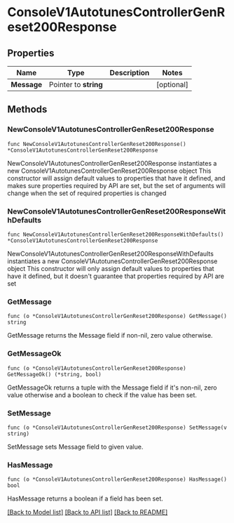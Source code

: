 # ConsoleV1AutotunesControllerGenReset200Response

## Properties

Name | Type | Description | Notes
------------ | ------------- | ------------- | -------------
**Message** | Pointer to **string** |  | [optional] 

## Methods

### NewConsoleV1AutotunesControllerGenReset200Response

`func NewConsoleV1AutotunesControllerGenReset200Response() *ConsoleV1AutotunesControllerGenReset200Response`

NewConsoleV1AutotunesControllerGenReset200Response instantiates a new ConsoleV1AutotunesControllerGenReset200Response object
This constructor will assign default values to properties that have it defined,
and makes sure properties required by API are set, but the set of arguments
will change when the set of required properties is changed

### NewConsoleV1AutotunesControllerGenReset200ResponseWithDefaults

`func NewConsoleV1AutotunesControllerGenReset200ResponseWithDefaults() *ConsoleV1AutotunesControllerGenReset200Response`

NewConsoleV1AutotunesControllerGenReset200ResponseWithDefaults instantiates a new ConsoleV1AutotunesControllerGenReset200Response object
This constructor will only assign default values to properties that have it defined,
but it doesn't guarantee that properties required by API are set

### GetMessage

`func (o *ConsoleV1AutotunesControllerGenReset200Response) GetMessage() string`

GetMessage returns the Message field if non-nil, zero value otherwise.

### GetMessageOk

`func (o *ConsoleV1AutotunesControllerGenReset200Response) GetMessageOk() (*string, bool)`

GetMessageOk returns a tuple with the Message field if it's non-nil, zero value otherwise
and a boolean to check if the value has been set.

### SetMessage

`func (o *ConsoleV1AutotunesControllerGenReset200Response) SetMessage(v string)`

SetMessage sets Message field to given value.

### HasMessage

`func (o *ConsoleV1AutotunesControllerGenReset200Response) HasMessage() bool`

HasMessage returns a boolean if a field has been set.


[[Back to Model list]](../README.md#documentation-for-models) [[Back to API list]](../README.md#documentation-for-api-endpoints) [[Back to README]](../README.md)


